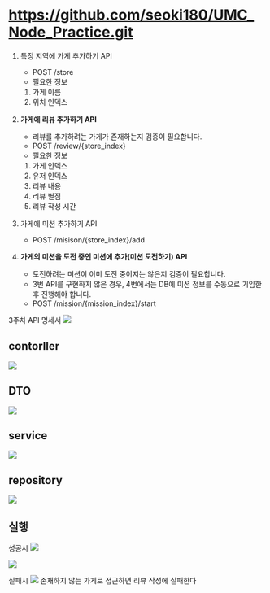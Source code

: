 # <https://github.com/seoki180/UMC_Node_Practice.git>

1. 특정 지역에 가게 추가하기 API
    - POST /store
    - 필요한 정보
    1. 가게 이름
    2. 위치 인덱스

2. **가게에 리뷰 추가하기 API**
    - 리뷰를 추가하려는 가게가 존재하는지 검증이 필요합니다.
    - POST /review/{store_index}
    - 필요한 정보
    1. 가게 인덱스
    2. 유저 인덱스
    3. 리뷰 내용
    4. 리뷰 별점
    5. 리뷰 작성 시간

3. 가게에 미션 추가하기 API
    - POST /misison/{store_index}/add

4. **가게의 미션을 도전 중인 미션에 추가(미션 도전하기) API**
    - 도전하려는 미션이 이미 도전 중이지는 않은지 검증이 필요합니다.
    - 3번 API를 구현하지 않은 경우, 4번에서는 DB에 미션 정보를 수동으로 기입한 후 진행해야 합니다.
    - POST /mission/{mission_index}/start

3주차 API 명세서
![](./images/image.png)

## contorller

![](./images/image-1.png)

## DTO

![](./images/image-2.png)

## service

![](./images/image-3.png)

## repository

![](./images/image-4.png)

## 실행

성공시
![](./images/image-5.png)

![](./images/image-6.png)

실패시
![](./images/image-7.png)
존재하지 않는 가게로 접근하면 리뷰 작성에 실패한다
